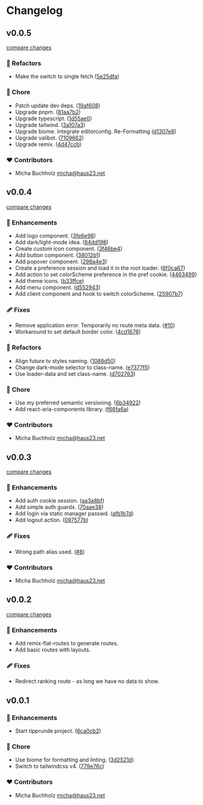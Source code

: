 # Changelog


## v0.0.5

[compare changes](https://github.com/haus23/tipprunde/compare/v0.0.4...v0.0.5)

### 💅 Refactors

- Make the switch to single fetch ([5e25dfa](https://github.com/haus23/tipprunde/commit/5e25dfa))

### 🏡 Chore

- Patch update dev deps. ([19af608](https://github.com/haus23/tipprunde/commit/19af608))
- Upgrade pnpm. ([81aa7b2](https://github.com/haus23/tipprunde/commit/81aa7b2))
- Upgrade typescript. ([1d55ae0](https://github.com/haus23/tipprunde/commit/1d55ae0))
- Upgrade tailwind. ([3a107a3](https://github.com/haus23/tipprunde/commit/3a107a3))
- Upgrade biome. Integrate editorconfig. Re-Formatting ([d1307e8](https://github.com/haus23/tipprunde/commit/d1307e8))
- Upgrade valibot. ([7109662](https://github.com/haus23/tipprunde/commit/7109662))
- Upgrade remix. ([4d47ccb](https://github.com/haus23/tipprunde/commit/4d47ccb))

### ❤️ Contributors

- Micha Buchholz <micha@haus23.net>

## v0.0.4

[compare changes](https://github.com/haus23/tipprunde/compare/v0.0.3...v0.0.4)

### 🚀 Enhancements

- Add logo component. ([3fe6e98](https://github.com/haus23/tipprunde/commit/3fe6e98))
- Add dark/light-mode idea. ([64dd198](https://github.com/haus23/tipprunde/commit/64dd198))
- Create custom icon component. ([3f46be4](https://github.com/haus23/tipprunde/commit/3f46be4))
- Add button component. ([38012b1](https://github.com/haus23/tipprunde/commit/38012b1))
- Add popover component. ([298a4e3](https://github.com/haus23/tipprunde/commit/298a4e3))
- Create a preference session and load it in the root loader. ([6f0ca67](https://github.com/haus23/tipprunde/commit/6f0ca67))
- Add action to set colorScheme preference in the pref cookie. ([4463499](https://github.com/haus23/tipprunde/commit/4463499))
- Add theme icons. ([b33ffce](https://github.com/haus23/tipprunde/commit/b33ffce))
- Add menu component. ([d552943](https://github.com/haus23/tipprunde/commit/d552943))
- Add client component and hook to switch colorScheme. ([25907b7](https://github.com/haus23/tipprunde/commit/25907b7))

### 🩹 Fixes

- Remove application error. Temporarily no route meta data. ([#10](https://github.com/haus23/tipprunde/pull/10))
- Workaround to set default border color. ([4cd1676](https://github.com/haus23/tipprunde/commit/4cd1676))

### 💅 Refactors

- Align future tv styles naming. ([1088d50](https://github.com/haus23/tipprunde/commit/1088d50))
- Change dark-mode selector to class-name. ([e7377f5](https://github.com/haus23/tipprunde/commit/e7377f5))
- Use loader-data and set class-name. ([d702763](https://github.com/haus23/tipprunde/commit/d702763))

### 🏡 Chore

- Use my preferred semantic versioning. ([6b34922](https://github.com/haus23/tipprunde/commit/6b34922))
- Add react-aria-components library. ([f66fa6a](https://github.com/haus23/tipprunde/commit/f66fa6a))

### ❤️ Contributors

- Micha Buchholz <micha@haus23.net>

## v0.0.3

[compare changes](https://github.com/haus23/tipprunde/compare/v0.0.2...v0.0.3)

### 🚀 Enhancements

- Add auth cookie session. ([aa3a8bf](https://github.com/haus23/tipprunde/commit/aa3a8bf))
- Add simple auth guards. ([70aae38](https://github.com/haus23/tipprunde/commit/70aae38))
- Add login via static manager passwd. ([afb1b7d](https://github.com/haus23/tipprunde/commit/afb1b7d))
- Add logout action. ([097577b](https://github.com/haus23/tipprunde/commit/097577b))

### 🩹 Fixes

- Wrong path alias used. ([#8](https://github.com/haus23/tipprunde/pull/8))

### ❤️ Contributors

- Micha Buchholz <micha@haus23.net>

## v0.0.2

[compare changes](https://github.com/haus23/tipprunde/compare/v0.0.1...v0.0.2)

### 🚀 Enhancements

- Add remix-flat-routes to generate routes.
- Add basic routes with layouts.

### 🩹 Fixes

- Redirect ranking route - as long we have no data to show.

## v0.0.1


### 🚀 Enhancements

- Start tipprunde project. ([6ca0cb2](https://github.com/haus23/tipprunde/commit/6ca0cb2))

### 🏡 Chore

- Use biome for formatting and linting. ([3d2521d](https://github.com/haus23/tipprunde/commit/3d2521d))
- Switch to tailwindcss v4. ([779e76c](https://github.com/haus23/tipprunde/commit/779e76c))

### ❤️ Contributors

- Micha Buchholz <micha@haus23.net>

